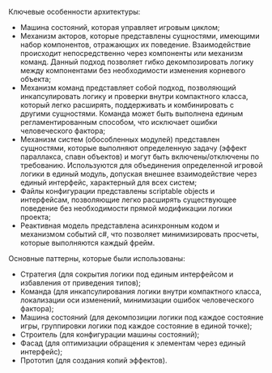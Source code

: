 Ключевые особенности архитектуры:
- Машина состояний, которая управляет игровым циклом;
- Механизм акторов, которые представлены сущностями, имеющими набор компонентов, отражающих их поведение. Взаимодействие происходит непосредственно через компоненты или механизм команд. Данный подход позволяет гибко декомпозировать логику между компонентами без необходимости изменения корневого объекта;
- Механизм команд представляет собой подход, позволяющий инкапсулировать логику и проверки внутри компактного класса, который легко расширять, поддерживать и комбинировать с другими сущностями. Команда может быть выполнена единым регламентированным способом, что исключает ошибки человеческого фактора;
- Механизм систем (обособленных модулей) представлен сущностями, которые выполняют определенную задачу (эффект параллакса, спавн объектов) и могут быть включены/отключены по требованию. Используются для объединения определенной игровой логики в единый модуль, допуская внешнее взаимодействие через единый интерфейс, характерный для всех систем;
- Файлы конфигурации представлены scriptable objects и интерфейсам, позволяющие легко расширять существующее поведение без необходимости прямой модификации логики проекта;
- Реактивная модель представлена асинхронным кодом и механизмом событий c#, что позволяет минимизировать просчеты, которые выполняются каждый фрейм.

Основные паттерны, которые были использованы:
- Стратегия (для сокрытия логики под единым интерфейсом и избавления от приведения типов);
- Команда (для инкапсулирования логики внутри компактного класса, локализации оси изменений, минимизации ошибок человеческого фактора);
- Машина состояний (для декомпозиции логики под каждое состояние игры, группировки логики под каждое состояние в единой точке);
- Строитель (для конфигурации машины состояний);
- Фасад (для оптимизации обращения к элементам через единый интерфейс);
- Прототип (для создания копий эффектов).
